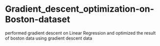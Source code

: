 # Gradient_descent_optimization-on-Boston-dataset
performed gradient descent on Linear Regression and optimized the result of boston data using gradient descent data
